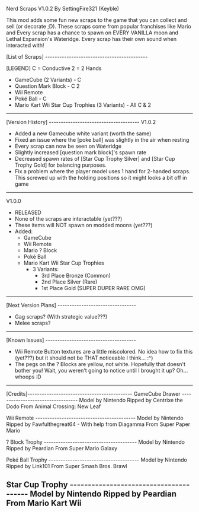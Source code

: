 Nerd Scraps
V1.0.2
By SettingFire321 (Keyble)

This mod adds some fun new scraps to the game that you can collect and sell (or decorate ;D). These scraps come from popular franchises like Mario and Every scrap has a chance to spawn on EVERY VANILLA moon and Lethal Expansion's Wateridge. Every scrap has their own sound when interacted with!

[List of Scraps] -------------------------------------------

[LEGEND]
C = Conductive
2 = 2 Hands

- GameCube (2 Variants) - C
- Question Mark Block - C 2
- Wii Remote
- Poké Ball - C
- Mario Kart Wii Star Cup Trophies (3 Variants) - All C & 2
-----------------------------------------------------------

[Version History] --------------------------------------
V1.0.2 
- Added a new Gamecube white variant (worth the same)
- Fixed an issue where the [poke ball] was slightly in the air when resting
- Every scrap can now be seen on Wateridge
- Slightly increased [question mark block]'s spawn rate
- Decreased spawn rates of [Star Cup Trophy Silver] and [Star Cup Trophy Gold] for balancing purposes.
- Fix a problem where the player model uses 1 hand for 2-handed scraps. This screwed up with the holding positions so it might looks a bit off in game
-------------------------------------------------------
V1.0.0 
- RELEASED
- None of the scraps are interactable (yet???)
- These items will NOT spawn on modded moons (yet???)
- Added:
     - GameCube
     - Wii Remote
     - Mario ? Block
     - Poké Ball
     - Mario Kart Wii Star Cup Trophies
          - 3 Variants:
               - 3rd Place Bronze (Common)
               - 2nd Place Silver (Rare)
               - 1st Place Gold (SUPER DUPER RARE OMG)
----------------------------------------------------

[Next Version Plans] ---------------------------------
- Gag scraps? (With strategic value???)
- Melee scraps?
----------------------------------------------------

[Known Issues] --------------------------------------
- Wii Remote Button textures are a little miscolored. No idea how to fix this (yet???) but it should not be THAT noticeable I think... :^)
- The pegs on the ? Blocks are yellow, not white. Hopefully that doesn't bother you! Wait, you weren't going to notice until I brought it up? Oh... whoops :D
----------------------------------------------------


[Credits]--------------------------------------------
GameCube Drawer ----------------------------------
Model by Nintendo
Ripped by Centrixe the Dodo
From Animal Crossing: New Leaf

Wii Remote ------------------------------------------
Model by Nintendo
Ripped by Fawfulthegreat64
     - With help from Diagamma
From Super Paper Mario

? Block Trophy ---------------------------------------
Model by Nintendo
Ripped by Peardian
From Super Mario Galaxy

Poké Ball Trophy --------------------------------------
Model by Nintendo
Ripped by Link101
From Super Smash Bros. Brawl

Star Cup Trophy ---------------------------------------
Model by Nintendo
Ripped by Peardian
From Mario Kart Wii
---------------------------------------------------------
